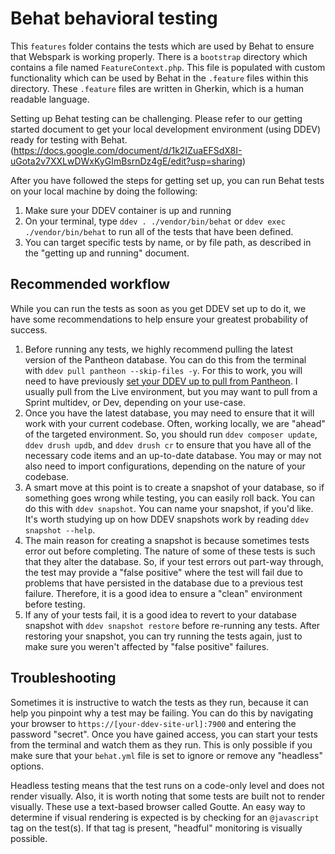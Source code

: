 # Behat behavioral testing

This `features` folder contains the tests which are used by Behat to ensure that Webspark is working properly. There is a `bootstrap` directory which contains a file named `FeatureContext.php`. This file is populated with custom functionality which can be used by Behat in the `.feature` files within this directory. These `.feature` files are written in Gherkin, which is a human readable language.

Setting up Behat testing can be challenging. Please refer to our getting started document to get your local development environment (using DDEV) ready for testing with Behat. (https://docs.google.com/document/d/1k2IZuaEFSdX8I-uGota2v7XXLwDWxKyGImBsrnDz4gE/edit?usp=sharing)

After you have followed the steps for getting set up, you can run Behat tests on your local machine by doing the following:
1. Make sure your DDEV container is up and running
2. On your terminal, type `ddev . ./vendor/bin/behat` or `ddev exec ./vendor/bin/behat` to run all of the tests that have been defined.
3. You can target specific tests by name, or by file path, as described in the "getting up and running" document.

## Recommended workflow
While you can run the tests as soon as you get DDEV set up to do it, we have some recommendations to help ensure your greatest probability of success.
1. Before running any tests, we highly recommend pulling the latest version of the Pantheon database. You can do this from the terminal with `ddev pull pantheon --skip-files -y`. For this to work, you will need to have previously [set your DDEV up to pull from Pantheon](https://ddev.readthedocs.io/en/latest/users/providers/pantheon/). I usually pull from the Live environment, but you may want to pull from a Sprint multidev, or Dev, depending on your use-case.
2. Once you have the latest database, you may need to ensure that it will work with your current codebase. Often, working locally, we are "ahead" of the targeted environment. So, you should run `ddev composer update`, `ddev drush updb`, and `ddev drush cr` to ensure that you have all of the necessary code items and an up-to-date database. You may or may not also need to import configurations, depending on the nature of your codebase.
3. A smart move at this point is to create a snapshot of your database, so if something goes wrong while testing, you can easily roll back. You can do this with `ddev snapshot`. You can name your snapshot, if you'd like. It's worth studying up on how DDEV snapshots work by reading `ddev snapshot --help`.
4. The main reason for creating a snapshot is because sometimes tests error out before completing. The nature of some of these tests is such that they alter the database. So, if your test errors out part-way through, the test may provide a "false positive" where the test will fail due to problems that have persisted in the database due to a previous test failure. Therefore, it is a good idea to ensure a "clean" environment before testing.
5. If any of your tests fail, it is a good idea to revert to your database snapshot with `ddev snapshot restore` before re-running any tests. After restoring your snapshot, you can try running the tests again, just to make sure you weren't affected by "false positive" failures.

## Troubleshooting
Sometimes it is instructive to watch the tests as they run, because it can help you pinpoint why a test may be failing. You can do this by navigating your browser to `https://[your-ddev-site-url]:7900` and entering the password "secret". Once you have gained access, you can start your tests from the terminal and watch them as they run. This is only possible if you make sure that your `behat.yml` file is set to ignore or remove any "headless" options.

Headless testing means that the test runs on a code-only level and does not render visually. Also, it is worth noting that some tests are built not to render visually. These use a text-based browser called Goutte. An easy way to determine if visual rendering is expected is by checking for an `@javascript` tag on the test(s). If that tag is present, "headful" monitoring is visually possible.
